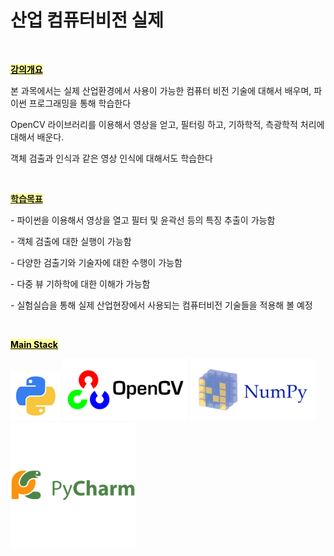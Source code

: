 <h1><strong>산업 컴퓨터비전 실제</strong></span></h1>
<p>&nbsp;</p>
<p><span style="text-decoration: underline; color: #000000; background-color: #ffff99;"><strong>강의개요</strong></span></p>
<p>본 과목에서는 실제 산업환경에서 사용이 가능한 컴퓨터 비전 기술에 대해서 배우며, 파이썬 프로그래밍을 통해 학습한다</p>
<p>OpenCV 라이브러리를 이용해서 영상을 얻고, 필터링 하고, 기하학적, 측광학적 처리에 대해서 배운다.</p>
<p>객체 검출과 인식과 같은 영상 인식에 대해서도 학습한다</p>
<p>&nbsp;</p>
<p><span style="text-decoration: underline; background-color: #ffff99;"><strong>학습목표</strong></span></p>
<p>- 파이썬을 이용해서 영상을 열고 필터 및 윤곽선 등의 특징 추출이 가능함</p>
<p>- 객체 검출에 대한 실행이 가능함</p>
<p>- 다양한 검출기와 기술자에 대한 수행이 가능함</p>
<p>- 다중 뷰 기하학에 대한 이해가 가능함</p>
<p>- 실험실습을 통해 실제 산업현장에서 사용되는 컴퓨터비전 기술들을 적용해 볼 예정</p>
<p>&nbsp;</p>

<p><span style="text-decoration: underline; color: #000000; background-color: #ffff99;"><strong>Main Stack</strong></span></p>
<p>
<img src="../../images/python.png"  width="80" height="80"> <img src="../../images/opencv.png"  width="200" height="100">
<img src="../../images/numpy.png"  width="200" height="100"> <img src="../../images/pycharm.png"  width="200" height="200">
</p>
